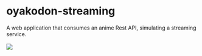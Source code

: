 # oyakodon-streaming
A web application that consumes an anime Rest API, simulating a streaming service.
<br>
<br>
<img src = "https://user-images.githubusercontent.com/62207970/210152297-c794e346-49fa-419b-add8-61abf6f2fb9d.png">
